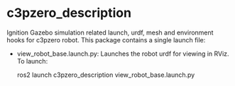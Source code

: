 # c3pzero_description

Ignition Gazebo simulation related launch, urdf, mesh and environment hooks for c3pzero robot. This package contains a single launch file:

- view_robot_base.launch.py: Launches the robot urdf for viewing in RViz. To launch:

  ros2 launch c3pzero_description view_robot_base.launch.py